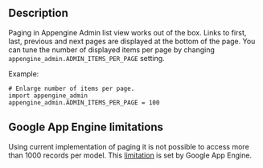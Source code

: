 ## Description ##
Paging in Appengine Admin list view works out of the box. Links to first, last, previous and next pages are displayed at the bottom of the page.
You can tune the number of displayed items per page by changing `appengine_admin.ADMIN_ITEMS_PER_PAGE` setting.

Example:
```
# Enlarge number of items per page.
import appengine_admin
appengine_admin.ADMIN_ITEMS_PER_PAGE = 100
```

## Google App Engine limitations ##
Using current implementation of paging it is not possible to access more than 1000 records per model. This [limitation](http://code.google.com/appengine/docs/datastore/queryclass.html#Query_fetch) is set by Google App Engine.